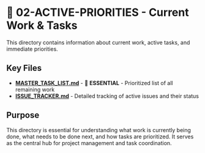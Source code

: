 # 🎯 02-ACTIVE-PRIORITIES - Current Work & Tasks

This directory contains information about current work, active tasks, and immediate priorities.

## Key Files

- **[MASTER_TASK_LIST.md](MASTER_TASK_LIST.md)** - 🎯 **ESSENTIAL** - Prioritized list of all
  remaining work
- **[ISSUE_TRACKER.md](ISSUE_TRACKER.md)** - Detailed tracking of active issues and their status

## Purpose

This directory is essential for understanding what work is currently being done, what needs to be
done next, and how tasks are prioritized. It serves as the central hub for project management and
task coordination.
